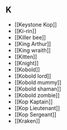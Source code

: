 ## K

- [[Keystone Kop]]
- [[Ki-rin]]
- [[Killer bee]]
- [[King Arthur]]
- [[King wraith]]
- [[Kitten]]
- [[Knight]]
- [[Kobold]]
- [[Kobold lord]]
- [[Kobold mummy]]
- [[Kobold shaman]]
- [[Kobold zombie]]
- [[Kop Kaptain]]
- [[Kop Lieutenant]]
- [[Kop Sergeant]]
- [[Kraken]]
